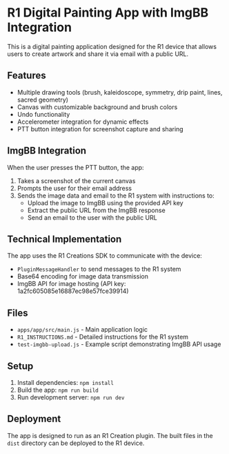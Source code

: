 # R1 Digital Painting App with ImgBB Integration

This is a digital painting application designed for the R1 device that allows users to create artwork and share it via email with a public URL.

## Features

- Multiple drawing tools (brush, kaleidoscope, symmetry, drip paint, lines, sacred geometry)
- Canvas with customizable background and brush colors
- Undo functionality
- Accelerometer integration for dynamic effects
- PTT button integration for screenshot capture and sharing

## ImgBB Integration

When the user presses the PTT button, the app:

1. Takes a screenshot of the current canvas
2. Prompts the user for their email address
3. Sends the image data and email to the R1 system with instructions to:
   - Upload the image to ImgBB using the provided API key
   - Extract the public URL from the ImgBB response
   - Send an email to the user with the public URL

## Technical Implementation

The app uses the R1 Creations SDK to communicate with the device:

- `PluginMessageHandler` to send messages to the R1 system
- Base64 encoding for image data transmission
- ImgBB API for image hosting (API key: 1a2fc605085e16887ec98e57fce39914)

## Files

- `apps/app/src/main.js` - Main application logic
- `R1_INSTRUCTIONS.md` - Detailed instructions for the R1 system
- `test-imgbb-upload.js` - Example script demonstrating ImgBB API usage

## Setup

1. Install dependencies: `npm install`
2. Build the app: `npm run build`
3. Run development server: `npm run dev`

## Deployment

The app is designed to run as an R1 Creation plugin. The built files in the `dist` directory can be deployed to the R1 device.